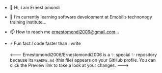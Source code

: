 - 👋 Hi, i am Ernest omondi 
- 🌱 I’m currently learning software development at Emobilis technonogy training institute...
- 📫 How to reach me ernestomondi2006@gmail.com...
- ⚡ Fun fact:I code faster than i write

  <---
Ernestomondi2006/Ernestomondi2006 is a ✨ special ✨ repository because its `README.md` (this file) appears on your GitHub profile.
You can click the Preview link to take a look at your changes.
--->
